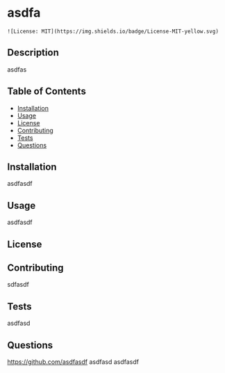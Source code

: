 # asdfa


    ![License: MIT](https://img.shields.io/badge/License-MIT-yellow.svg)
    

## Description
asdfas

## Table of Contents
-  [Installation](#installation)
-  [Usage](#usage)
-  [License](#license)
-  [Contributing](#contributing)
-  [Tests](#tests)
-  [Questions](#questions)

## Installation
asdfasdf

## Usage
asdfasdf

## License


## Contributing
sdfasdf

## Tests
asdfasd

## Questions
https://github.com/asdfasdf
asdfasd
asdfasdf

